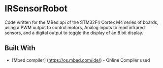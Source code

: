# IRSensorRobot
Code written for the MBed api of the STM32F4 Cortex M4 series of boards, using a PWM output to control motors, Analog inputs to read infrared sensors, and a digital output to toggle the display of an 8 bit display.

## Built With 
* [Mbed compiler] (https://os.mbed.com/ide/)  - Online Compiler used